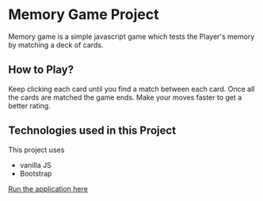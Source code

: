 # Memory Game Project
Memory game is a simple javascript game which tests the Player's memory by matching a deck of cards.

## How to Play? 
Keep clicking each card until you find a match between each card. 
Once all the cards are matched the game ends.
Make your moves faster to get a better rating.

## Technologies used in this Project
This project uses
* vanilla JS
* Bootstrap

[Run the application here](https://padhma.github.io/Memory_Game_fend/)
